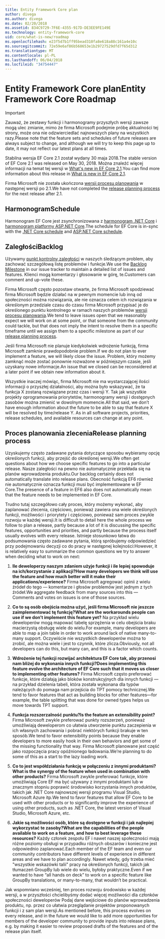 ```yaml
---
title: Entity Framework Core plan
author: divega
ms.author: divega
ms.date: 02/20/2018
ms.assetid: 834C9729-7F6E-4355-917D-DE3EE9FE149E
ms.technology: entity-framework-core
uid: core/what-is-new/roadmap
ms.openlocfilehash: e23f5d7b1ff95bead310fa8e618a88c161a4e10c
ms.sourcegitcommit: 72e59e6af86b568653e1b29727529dfd7f65d312
ms.translationtype: MT
ms.contentlocale: pl-PL
ms.lasthandoff: 06/04/2018
ms.locfileid: "34754447"
---
```

# <a name="entity-framework-core-roadmap"></a><span data-ttu-id="02fa5-102">Entity Framework Core plan</span><span class="sxs-lookup"><span data-stu-id="02fa5-102">Entity Framework Core Roadmap</span></span>

> [!IMPORTANT]
> <span data-ttu-id="02fa5-103">Zauważ, że zestawy funkcji i harmonogramy przyszłych wersji zawsze mogą ulec zmianie, mimo że firma Microsoft podejmie próbę aktualności tej strony, może ona nie odzwierciedlać najnowszych plany na wszystkich razy.</span><span class="sxs-lookup"><span data-stu-id="02fa5-103">Please note that the feature sets and schedules of future releases are always subject to change, and although we will try to keep this page up to date, it may not reflect our latest plans at all times.</span></span>

<span data-ttu-id="02fa5-104">Stabilna wersja EF Core 2.1 został wydany 30 maja 2018.</span><span class="sxs-lookup"><span data-stu-id="02fa5-104">The stable version of EF Core 2.1 was released on May 30, 2018.</span></span> <span data-ttu-id="02fa5-105">Można znaleźć więcej informacji na temat tej wersji w [What's new in EF Core 2.1](xref:core/what-is-new/ef-core-2.1).</span><span class="sxs-lookup"><span data-stu-id="02fa5-105">You can find more information about this release in [What is new in EF Core 2.1](xref:core/what-is-new/ef-core-2.1).</span></span>

<span data-ttu-id="02fa5-106">Firma Microsoft nie została ukończona [wersji procesu planowania](#release-planning-process) w następnej wersji po 2.1.</span><span class="sxs-lookup"><span data-stu-id="02fa5-106">We have not completed the [release planning process](#release-planning-process) for the next release after 2.1.</span></span>

## <a name="schedule"></a><span data-ttu-id="02fa5-107">Harmonogram</span><span class="sxs-lookup"><span data-stu-id="02fa5-107">Schedule</span></span>

<span data-ttu-id="02fa5-108">Harmonogram EF Core jest zsynchronizowana z [harmonogram .NET Core](https://github.com/dotnet/core/blob/master/roadmap.md) i [harmonogram platformy ASP.NET Core](https://github.com/aspnet/Home/wiki/Roadmap).</span><span class="sxs-lookup"><span data-stu-id="02fa5-108">The schedule for EF Core is in-sync with the [.NET Core schedule](https://github.com/dotnet/core/blob/master/roadmap.md) and [ASP.NET Core schedule](https://github.com/aspnet/Home/wiki/Roadmap).</span></span>

## <a name="backlog"></a><span data-ttu-id="02fa5-109">Zaległości</span><span class="sxs-lookup"><span data-stu-id="02fa5-109">Backlog</span></span>

<span data-ttu-id="02fa5-110">Używamy [punkt kontrolny zaległości](https://github.com/aspnet/EntityFrameworkCore/issues?q=is%3Aopen+is%3Aissue+milestone%3ABacklog+sort%3Areactions-%2B1-desc) w naszych śledzącym problem, aby zachować szczegółową listę problemów i funkcje.</span><span class="sxs-lookup"><span data-stu-id="02fa5-110">We use the [Backlog Milestone](https://github.com/aspnet/EntityFrameworkCore/issues?q=is%3Aopen+is%3Aissue+milestone%3ABacklog+sort%3Areactions-%2B1-desc) in our issue tracker to maintain a detailed list of issues and features.</span></span> <span data-ttu-id="02fa5-111">Klienci mogą komentarzy i głosowanie w górę, te.</span><span class="sxs-lookup"><span data-stu-id="02fa5-111">Customers can comment and up-vote these.</span></span>

<span data-ttu-id="02fa5-112">Firma Microsoft często pozostaw otwarte, że firma Microsoft spodziewać firma Microsoft będzie działać na w pewnym momencie lub inną od społeczności można rozwiązania, ale nie oznacza celem ich rozwiązania w określonym przedziale czasu do czasu firma Microsoft przypisać je do określonego punktu kontrolnego w ramach naszych problemów [wersji procesu planowania](#release-planning-process).</span><span class="sxs-lookup"><span data-stu-id="02fa5-112">We tend to leave issues open that we reasonably expect we will work on at some point, or that someone from the community could tackle, but that does not imply the intent to resolve them in a specific timeframe until we assign them to a specific milestone as part of our [release planning process](#release-planning-process).</span></span>

<span data-ttu-id="02fa5-113">Jeśli firma Microsoft nie planuje kiedykolwiek wdrożenie funkcją, firma Microsoft zamknie prawdopodobnie problem.</span><span class="sxs-lookup"><span data-stu-id="02fa5-113">If we do not plan to ever implement a feature, we will likely close the issue.</span></span> <span data-ttu-id="02fa5-114">Problem, który możemy zamknąć może zostać ponownie rozważone w późniejszym czasie, jeśli uzyskany nowe informacje.</span><span class="sxs-lookup"><span data-stu-id="02fa5-114">An issue that we closed can be reconsidered at a later point if we obtain new information about it.</span></span>

<span data-ttu-id="02fa5-115">Wszystkie inaczej mówiąc, firma Microsoft nie ma wystarczającej ilości informacji o przyszłej działalności, aby można było wskazywać, że ta funkcja X zostaną rozwiązane przez czas i wersji Y. Tak jak wszystkie projekty oprogramowania priorytetów, harmonogramy wersji i dostępnych zasobów można zmienić w dowolnym momencie.</span><span class="sxs-lookup"><span data-stu-id="02fa5-115">All that said, we don’t have enough information about the future to be able to say that feature X will be resolved by time/release Y. As in all software projects, priorities, release schedules, and available resources can change at any point.</span></span>

## <a name="release-planning-process"></a><span data-ttu-id="02fa5-116">Proces planowania zlecenia</span><span class="sxs-lookup"><span data-stu-id="02fa5-116">Release planning process</span></span>

<span data-ttu-id="02fa5-117">Uzyskujemy często zadawane pytania dotyczące sposobu wybieramy opcję określonych funkcji, aby przejść do określonej wersji.</span><span class="sxs-lookup"><span data-stu-id="02fa5-117">We often get questions about how we choose specific features to go into a particular release.</span></span> <span data-ttu-id="02fa5-118">Nasze zaległości na pewno nie automatycznie przekłada się na planów wprowadzenia produktu.</span><span class="sxs-lookup"><span data-stu-id="02fa5-118">Our backlog certainly does not automatically translate into release plans.</span></span> <span data-ttu-id="02fa5-119">Obecność funkcją EF6 również nie automatycznie oznacza funkcji musi być implementowane w EF Core.</span><span class="sxs-lookup"><span data-stu-id="02fa5-119">The presence of a feature in EF6 also does not automatically mean that the feature needs to be implemented in EF Core.</span></span>

<span data-ttu-id="02fa5-120">Trudno tutaj szczegółowo cały proces, który możemy wykonać, aby zaplanować zlecenia, częściowo, ponieważ zawiera ona wiele określonych funkcji, możliwości i priorytety i częściowo, ponieważ sam proces zwykle rozwoju w każdej wersji.</span><span class="sxs-lookup"><span data-stu-id="02fa5-120">It is difficult to detail here the whole process we follow to plan a release, partly because a lot of it is discussing the specific features, opportunities and priorities, and partly because the process itself usually evolves with every release.</span></span> <span data-ttu-id="02fa5-121">Istnieje stosunkowo łatwa do podsumowania często zadawane pytania, którą spróbujemy odpowiedzieć przy podejmowaniu decyzji co do pracy w następnej kolejności:</span><span class="sxs-lookup"><span data-stu-id="02fa5-121">However, it is relatively easy to summarize the common questions we try to answer when deciding what to work on next:</span></span>

1. <span data-ttu-id="02fa5-122">**Ile deweloperzy naszym zdaniem użyje funkcji i ile lepiej spowoduje na ich/korzystanie z aplikacji?**</span><span class="sxs-lookup"><span data-stu-id="02fa5-122">**How many developers we think will use the feature and how much better will it make their applications/experience?**</span></span> <span data-ttu-id="02fa5-123">Firma Microsoft agregować opinii z wielu źródeł do tego — komentarze i głosów problemów jest jednym z tych źródeł.</span><span class="sxs-lookup"><span data-stu-id="02fa5-123">We aggregate feedback from many sources into this — Comments and votes on issues is one of those sources.</span></span>

2. <span data-ttu-id="02fa5-124">**Co to są osób obejścia można użyć, jeśli firma Microsoft nie jeszcze zaimplementować tę funkcję?**</span><span class="sxs-lookup"><span data-stu-id="02fa5-124">**What are the workarounds people can use if we don’t implement this feature yet?**</span></span> <span data-ttu-id="02fa5-125">Na przykład wielu deweloperów mogą mapować tabelę sprzężenia w celu obejścia braku macierzystą obsługę wiele do wielu.</span><span class="sxs-lookup"><span data-stu-id="02fa5-125">For example, many developers are able to map a join table in order to work around lack of native many-to-many support.</span></span> <span data-ttu-id="02fa5-126">Oczywiście nie wszystkich deweloperów można to zrobić, ale można wiele i jest to czynnik, które zlicza.</span><span class="sxs-lookup"><span data-stu-id="02fa5-126">Obviously, not all developers can do this, but many can, and this is a factor which counts.</span></span>

3. <span data-ttu-id="02fa5-127">**Wdrożenie tej funkcji rozwijać architektura EF Core tak, aby przenosi nam bliżej do wykonania innych funkcji?**</span><span class="sxs-lookup"><span data-stu-id="02fa5-127">**Does implementing this feature evolve the architecture of EF Core such that it moves us closer to implementing other features?**</span></span> <span data-ttu-id="02fa5-128">Firma Microsoft często preferować funkcje, które działają jako bloków konstrukcyjnych dla innych funkcji — na przykład dzielenia tabeli, która została wykonana dla typów należących do pomaga nam przejścia do TPT pomocy technicznej.</span><span class="sxs-lookup"><span data-stu-id="02fa5-128">We tend to favor features that act as building blocks for other features—for example, the table splitting that was done for owned types helps us move towards TPT support.</span></span>

4. <span data-ttu-id="02fa5-129">**Funkcja rozszerzalność punktu?**</span><span class="sxs-lookup"><span data-stu-id="02fa5-129">**Is the feature an extensibility point?**</span></span> <span data-ttu-id="02fa5-130">Firma Microsoft zwykle preferować punkty rozszerzeń, ponieważ umożliwiają deweloperom co ułatwia utworzenie punktu zaczepienia w ich własnych zachowania i pobrać niektórych funkcji brakuje w ten sposób.</span><span class="sxs-lookup"><span data-stu-id="02fa5-130">We tend to favor extensibility points because they enable developers to more easily hook in their own behaviors and get some of the missing functionality that way.</span></span> <span data-ttu-id="02fa5-131">Firma Microsoft planowane jest część jako rozpoczęcia pracy opóźnionego ładowania.</span><span class="sxs-lookup"><span data-stu-id="02fa5-131">We’re planning to do some of this as a start to the lazy loading work.</span></span>

5. <span data-ttu-id="02fa5-132">**Co to jest współdziałania funkcję w połączeniu z innymi produktami?**</span><span class="sxs-lookup"><span data-stu-id="02fa5-132">**What is the synergy of the feature when used in combination with other products?**</span></span> <span data-ttu-id="02fa5-133">Firma Microsoft zwykle preferować funkcje, które umożliwiają Core EF ma być używany z innymi produktami lub w znacznym stopniu poprawić środowisko korzystania innych produktów, takich jak .NET Core najnowszej wersji programu Visual Studio, Microsoft Azure itp.</span><span class="sxs-lookup"><span data-stu-id="02fa5-133">We tend to favor features that allow EF Core to be used with other products or to significantly improve the experience of using other products, such as .NET Core, the latest version of Visual Studio, Microsoft Azure, etc.</span></span>

6. <span data-ttu-id="02fa5-134">**Jakie są możliwości osób, które są dostępne w funkcji i jak najlepiej wykorzystać te zasoby?**</span><span class="sxs-lookup"><span data-stu-id="02fa5-134">**What are the capabilities of the people available to work on a feature, and how to best leverage these resources?**</span></span> <span data-ttu-id="02fa5-135">Każdy członek zespołu EF i nawet naszej społeczności mają różne poziomy obsługi w przypadku różnych obszarów i konieczne jest odpowiednio zaplanować.</span><span class="sxs-lookup"><span data-stu-id="02fa5-135">Each member of the EF team and even our community contributors have different levels of experience in different areas and we have to plan accordingly.</span></span> <span data-ttu-id="02fa5-136">Nawet wtedy, gdy trzeba mieć "wszystkie wskazówki talii" pracy na określonych funkcji, takich jak tłumaczeń GroupBy lub wiele do wielu, byłoby praktyczne.</span><span class="sxs-lookup"><span data-stu-id="02fa5-136">Even if we wanted to have “all hands on deck” to work on a specific feature like GroupBy translations, or many-to-many, that wouldn’t be practical.</span></span>

<span data-ttu-id="02fa5-137">Jak wspomniano wcześniej, ten proces rozwoju środowisko w każdej wersji, a w przyszłości chcielibyśmy dodać więcej możliwości dla członków społeczności deweloperów Podaj dane wejściowe do planów wprowadzenia produktu, np. przez co ułatwia przeglądanie projektów proponowanych funkcji i z sam plan wersji.</span><span class="sxs-lookup"><span data-stu-id="02fa5-137">As mentioned before, this process evolves on every release, and in the future we would like to add more opportunities for members of the developer community to provide inputs into release plans, e.g. by making it easier to review proposed drafts of the features and of the release plan itself.</span></span>
